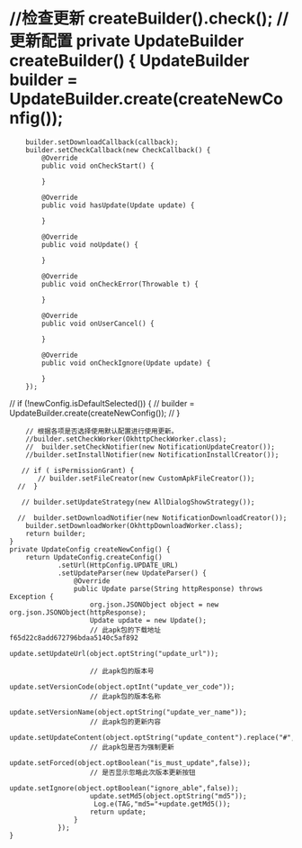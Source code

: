 
//检查更新
         createBuilder().check();
         //更新配置
    private UpdateBuilder createBuilder() {
        UpdateBuilder builder = UpdateBuilder.create(createNewConfig());
=
        builder.setDownloadCallback(callback);
        builder.setCheckCallback(new CheckCallback() {
            @Override
            public void onCheckStart() {

            }

            @Override
            public void hasUpdate(Update update) {

            }

            @Override
            public void noUpdate() {

            }

            @Override
            public void onCheckError(Throwable t) {

            }

            @Override
            public void onUserCancel() {

            }

            @Override
            public void onCheckIgnore(Update update) {

            }
        });
//        if (!newConfig.isDefaultSelected()) {
//            builder = UpdateBuilder.create(createNewConfig());
//        }

        // 根据各项是否选择使用默认配置进行使用更新。
        //builder.setCheckWorker(OkhttpCheckWorker.class);
        //  builder.setCheckNotifier(new NotificationUpdateCreator());
        //builder.setInstallNotifier(new NotificationInstallCreator());

       // if ( isPermissionGrant) {
           // builder.setFileCreator(new CustomApkFileCreator());
      //  }

       // builder.setUpdateStrategy(new AllDialogShowStrategy());

      //  builder.setDownloadNotifier(new NotificationDownloadCreator());
        builder.setDownloadWorker(OkhttpDownloadWorker.class);
        return builder;
    }
    private UpdateConfig createNewConfig() {
        return UpdateConfig.createConfig()
                .setUrl(HttpConfig.UPDATE_URL)
                .setUpdateParser(new UpdateParser() {
                    @Override
                    public Update parse(String httpResponse) throws Exception {
                        org.json.JSONObject object = new org.json.JSONObject(httpResponse);
                        Update update = new Update();
                        // 此apk包的下载地址 f65d22c8add672796bdaa5140c5af892
                        update.setUpdateUrl(object.optString("update_url"));

                        // 此apk包的版本号
                        update.setVersionCode(object.optInt("update_ver_code"));
                        // 此apk包的版本名称
                        update.setVersionName(object.optString("update_ver_name"));
                        // 此apk包的更新内容
                        update.setUpdateContent(object.optString("update_content").replace("#","\n"));
                        // 此apk包是否为强制更新
                        update.setForced(object.optBoolean("is_must_update",false)); 
                        // 是否显示忽略此次版本更新按钮
                        update.setIgnore(object.optBoolean("ignore_able",false));
                        update.setMd5(object.optString("md5"));
                         Log.e(TAG,"md5="+update.getMd5());
                        return update;
                    }
                });
    }